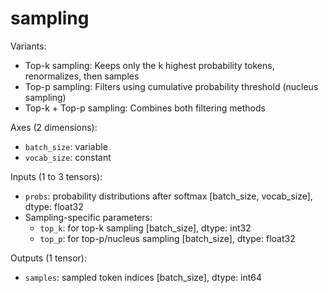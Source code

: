 # sampling

Variants:
- Top-k sampling: Keeps only the k highest probability tokens, renormalizes, then samples
- Top-p sampling: Filters using cumulative probability threshold (nucleus sampling)
- Top-k + Top-p sampling: Combines both filtering methods

Axes (2 dimensions):
- `batch_size`: variable
- `vocab_size`: constant

Inputs (1 to 3 tensors):
- `probs`: probability distributions after softmax [batch_size, vocab_size], dtype: float32
- Sampling-specific parameters:
  - `top_k`: for top-k sampling [batch_size], dtype: int32
  - `top_p`: for top-p/nucleus sampling [batch_size], dtype: float32

Outputs (1 tensor):
- `samples`: sampled token indices [batch_size], dtype: int64

